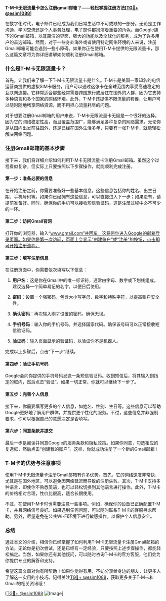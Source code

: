 **T-M卡无限流量卡怎么注册gmail邮箱？——轻松掌握注册方法[[TG💪+ @esim1088](https://t.me/s/esim1088)]**

在数字化时代，电子邮件已经成为我们日常生活中不可或缺的一部分。无论是工作沟通、学习交流还是个人事务处理，电子邮件都扮演着重要的角色。而Google旗下的Gmail邮箱，以其简洁的界面、强大的功能以及全球化的服务，成为了许多用户的首选邮箱。然而，对于一些身处海外或者使用特定网络环境的人来说，注册Gmail邮箱可能会遇到一些小障碍。如果你正在使用T-M卡提供的无限流量卡，那么这篇文章将为你详细讲解如何顺利注册Gmail邮箱。

### 什么是T-M卡无限流量卡？

首先，让我们来了解一下T-M卡无限流量卡是什么。T-M卡是美国一家知名的电信运营商提供的虚拟SIM卡服务，用户可以通过这张卡在全球范围内享受高速稳定的互联网连接。它非常适合那些经常需要跨国旅行或居住在国外的人群，因为它支持多种语言和多个国家的网络环境。此外，T-M卡还提供不限流量的套餐，让用户可以随时随地畅享网络资源，而不用担心流量耗尽的问题。

对于想要注册Gmail邮箱的用户来说，T-M卡无限流量卡无疑是一个很好的选择。因为它的网络稳定性高，而且覆盖范围广，能够满足各种复杂的网络需求。无论你是从国内出发前往国外，还是已经在国外生活多年，只要有一张T-M卡，就能轻松解决网络问题。

### 注册Gmail邮箱的基本步骤

接下来，我们将详细介绍如何利用T-M卡无限流量卡注册Gmail邮箱。虽然这个过程看似复杂，但实际上只要按照以下步骤操作，就能顺利完成注册。

#### 第一步：准备必要的信息

在开始注册之前，你需要准备好一些基本信息。这些信息包括你的姓名、出生日期、手机号码等。如果你已经拥有这些信息，可以直接进入下一步；如果没有，请提前准备好。同时，确保你的手机可以接收短信验证码，这是注册过程中必不可少的一环。

#### 第二步：访问Gmail官网

打开你的浏览器，输入“www.gmail.com”并回车。这将带你进入Google的邮箱登录页面。如果你是第一次访问，页面上会显示“创建账户”或“注册”的按钮，点击即可开始注册流程。

#### 第三步：填写注册信息

在注册页面中，你需要依次填写以下信息：

1. **用户名**：这是你在Gmail中的唯一标识符，通常由字母、数字或下划线组成。建议选择一个简单易记的名字，以便日后使用。
   
2. **密码**：设置一个强密码，包含大小写字母、数字和特殊字符，以提高账户安全性。

3. **确认密码**：再次输入刚才设置的密码，确保无误。

4. **手机号码**：输入你的手机号码，并选择国家代码。确保该号码可以正常接收短信验证码。

5. **验证码**：输入页面显示的验证码，以验证你不是机器人。

完成以上步骤后，点击“下一步”继续。

#### 第四步：验证手机号码

Google会向你提供的手机号码发送一条短信验证码。收到短信后，将其输入到指定的框内，然后点击“验证”。如果一切正常，你就可以继续下一步了。

#### 第五步：完善个人信息

接下来，你需要填写更多的个人信息，如姓名、性别、生日等。这些信息可以帮助Google更好地了解用户群体，并提供更个性化的服务。不过，这些信息并非强制要求，你可以根据自己的意愿决定是否填写。

#### 第六步：同意条款并提交

最后一步是阅读并同意Google的服务条款和隐私政策。如果你同意，勾选相应的复选框，然后点击“创建我的账户”。这样，你就成功注册了一个新的Gmail邮箱！

### T-M卡的优势与注意事项

使用T-M卡无限流量卡注册Gmail邮箱有许多优势。首先，它的网络速度非常快，尤其是在国外地区，可以避免因网络延迟而导致的注册失败。其次，T-M卡支持多种语言，即使你不熟悉英语，也可以轻松切换到其他语言进行操作。此外，T-M卡的价格相对合理，性价比很高，适合长期使用。

不过，在使用T-M卡时也需要注意一些事项。例如，确保你的设备已正确配置T-M卡，并且网络信号良好。如果遇到任何问题，可以随时联系T-M卡的客服寻求帮助。另外，尽量避免在公共Wi-Fi环境下进行敏感操作，以保护个人信息安全。

### 总结

通过本文的介绍，相信你已经掌握了如何利用T-M卡无限流量卡注册Gmail邮箱的方法。无论你是初次尝试，还是已经有一定经验，只要按照上述步骤操作，都能轻松搞定。当然，如果你还有其他疑问，可以随时咨询T-M卡的官方客服，他们会为你提供专业的解答和支持。

希望这篇文章对你有所帮助！如果你觉得有用，不妨分享给身边的朋友，让更多人了解这一实用的小技巧。记得关注[TG💪+ @esim1088](https://t.me/s/esim1088)，获取更多关于T-M卡和Gmail的相关资讯哦！

[[TG💪+ @esim1088](https://t.me/s/esim1088) ![Image](https://i.postimg.cc/4NQfJmqS/Snipaste-2025-05-13-00-14-12.png)]